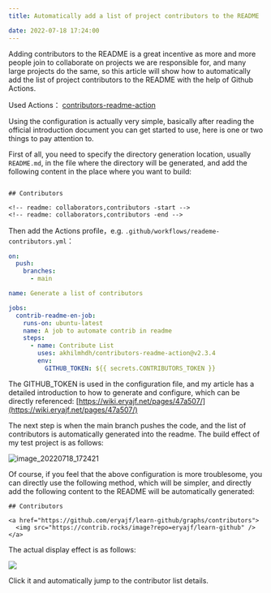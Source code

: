 ```yaml
---
title: Automatically add a list of project contributors to the README

date: 2022-07-18 17:24:00
---
```


Adding contributors to the README is a great incentive as more and more people join to collaborate on projects we are responsible for, and many large projects do the same, so this article will show how to automatically add the list of project contributors to the README with the help of Github Actions.

Used Actions： [contributors-readme-action](https://github.com/akhilmhdh/contributors-readme-action)

Using the configuration is actually very simple, basically after reading the official introduction document you can get started to use, here is one or two things to pay attention to.

First of all, you need to specify the directory generation location, usually `README.md`, in the file where the directory will be generated, and add the following content in the place where you want to build:

```

## Contributors

<!-- readme: collaborators,contributors -start -->
<!-- readme: collaborators,contributors -end -->
```

Then add the Actions profile，e.g. `.github/workflows/reademe-contributors.yml`：

```yml
on:
  push:
    branches:
      - main

name: Generate a list of contributors

jobs:
  contrib-readme-en-job:
    runs-on: ubuntu-latest
    name: A job to automate contrib in readme
    steps:
      - name: Contribute List
        uses: akhilmhdh/contributors-readme-action@v2.3.4
        env:
          GITHUB_TOKEN: ${{ secrets.CONTRIBUTORS_TOKEN }}
```

The GITHUB_TOKEN is used in the configuration file, and my article has a detailed introduction to how to generate and configure, which can be directly referenced: [https://wiki.eryajf.net/pages/47a507/](https://wiki.eryajf.net/pages/47a507/)

The next step is when the main branch pushes the code, and the list of contributors is automatically generated into the readme. The build effect of my test project is as follows:

![image_20220718_172421](https://cdn.jsdelivr.net/gh/eryajf/tu/img/image_20220718_172421.png)

Of course, if you feel that the above configuration is more troublesome, you can directly use the following method, which will be simpler, and directly add the following content to the README will be automatically generated:

```
## Contributors

<a href="https://github.com/eryajf/learn-github/graphs/contributors">
  <img src="https://contrib.rocks/image?repo=eryajf/learn-github" />
</a>
```

The actual display effect is as follows:

<a href="https://github.com/eryajf/learn-github/graphs/contributors">
  <img src="https://contrib.rocks/image?repo=eryajf/learn-github" />
</a>

Click it and automatically jump to the contributor list details.

